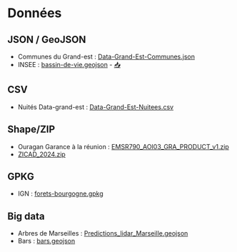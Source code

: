 # Données

## JSON / GeoJSON

* Communes du Grand-est : [Data-Grand-Est-Communes.json](https://raw.githubusercontent.com/IGNF/cartes.gouv.fr-editeur-carto/refs/heads/main/tests/data/Data-Grand-Est-Communes.json)
* INSEE : [bassin-de-vie.geojson](https://github.com/IGNF/cartes.gouv.fr-editeur-carto/blob/main/tests/data/bassin-de-vie.geojson) - [📥](https://raw.githubusercontent.com/IGNF/cartes.gouv.fr-editeur-carto/refs/heads/main/tests/data/bassin-de-vie.geojson)

## CSV

* Nuités Data-grand-est : [Data-Grand-Est-Nuitees.csv](https://raw.githubusercontent.com/IGNF/cartes.gouv.fr-editeur-carto/refs/heads/main/tests/data/Data-Grand-Est-Nuitees.csv)

## Shape/ZIP

* Ouragan Garance à la réunion : [EMSR790_AOI03_GRA_PRODUCT_v1.zip](https://raw.githubusercontent.com/IGNF/cartes.gouv.fr-editeur-carto/refs/heads/main/tests/data/EMSR790_AOI03_GRA_PRODUCT_v1.zip)
* [ZICAD_2024.zip](https://raw.githubusercontent.com/IGNF/cartes.gouv.fr-editeur-carto/refs/heads/main/tests/data/ZICAD_2024.zip)

## GPKG

* IGN : [forets-bourgogne.gpkg](https://raw.githubusercontent.com/IGNF/cartes.gouv.fr-editeur-carto/refs/heads/main/tests/data/forets-bourgogne.gpkg)

## Big data

* Arbres de Marseilles : [Predictions_lidar_Marseille.geojson](https://raw.githubusercontent.com/IGNF/cartes.gouv.fr-editeur-carto/refs/heads/main/tests/data/Predictions_lidar_Marseille.geojson)
* Bars : [bars.geojson](https://raw.githubusercontent.com/IGNF/cartes.gouv.fr-editeur-carto/refs/heads/main/tests/data/bars.geojson)
